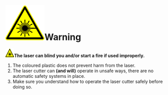 # ![Warning](warning_laser.svg)Warning



![Warning](warning_laser_28_x_28.png)**The laser can blind you and/or start a fire if used improperly.**

1. The coloured plastic does not prevent harm from the laser.
1. The laser cutter can **(and will)** operate in unsafe ways, there are no automatic safety systems in place.
1. Make sure you understand how to operate the laser cutter safely before doing so.
